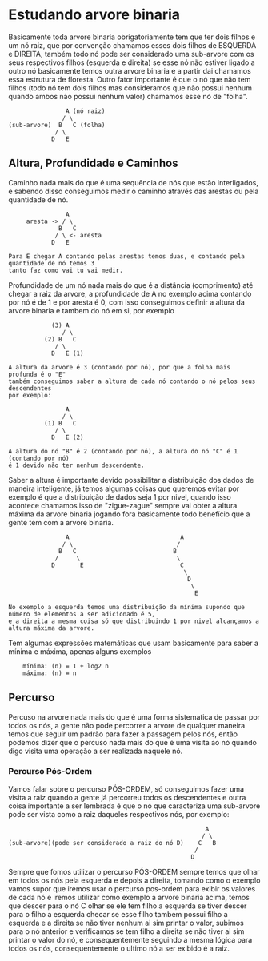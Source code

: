 # Estudando arvore binaria

Basicamente toda arvore binaria obrigatoriamente tem que ter dois filhos e um nó raiz, que por convenção chamamos esses dois filhos de ESQUERDA e DIREITA, também todo nó pode ser considerado uma sub-arvore com os seus respectivos filhos (esquerda e direita) se esse nó não estiver ligado a outro nó basicamente temos outra arvore binaria e a partir dai chamamos essa estrutura de floresta.
Outro fator importante é que o nó que não tem filhos (todo nó tem dois filhos mas consideramos que não possui nenhum quando ambos não possui nenhum valor) chamamos esse nó de "folha".

                    A (nó raiz)
                   / \
    (sub-arvore)  B   C (folha)
                 / \
                D   E

## Altura, Profundidade e Caminhos

Caminho nada mais do que é uma sequência de nós que estão interligados, e sabendo disso conseguimos medir o caminho através das arestas ou pela quantidade de nó.

                    A
         aresta -> / \
                  B   C
                 / \ <- aresta
                D   E

    Para E chegar A contando pelas arestas temos duas, e contando pela quantidade de nó temos 3
    tanto faz como vai tu vai medir.

Profundidade de um nó nada mais do que é a distância (comprimento) até chegar a raiz da arvore, a profundidade de A no exemplo acima contando por nó é de 1 e por aresta é 0, com isso conseguimos definir a altura da arvore binaria e tambem do nó em si, por exemplo

                (3) A
                   / \
              (2) B   C
                 / \
                D   E (1)

    A altura da arvore é 3 (contando por nó), por que a folha mais profunda é o "E"
    também conseguimos saber a altura de cada nó contando o nó pelos seus descendentes
    por exemplo:

                    A
                   / \
              (1) B   C
                 / \
                D   E (2)

    A altura do nó "B" é 2 (contando por nó), a altura do nó "C" é 1 (contando por nó)
    é 1 devido não ter nenhum descendente.

Saber a altura é importante devido possibilitar a distribuição dos dados de maneira inteligente, já temos algumas coisas que queremos evitar por exemplo é que a distribuição de dados seja 1 por nivel, quando isso acontece chamamos isso de "zigue-zague" sempre vai obter a altura máxima da arvore binaria jogando fora basicamente todo benefício que a gente tem com a arvore binaria.

                    A                               A
                   / \                             /
                  B   C                           B
                 /     \                           \
                D       E                           C
                                                     \
                                                      D
                                                       \
                                                        E

    No exemplo a esquerda temos uma distribuição da mínima supondo que número de elementos a ser adicionado é 5,
    e a direita a mesma coisa só que distribuindo 1 por nivel alcançamos a altura máxima da arvore.

Tem algumas expressões matemáticas que usam basicamente para saber a mínima e máxima, apenas alguns exemplos

        mínima: (n) = 1 + log2 n
        máxima: (n) = n

## Percurso

Percuso na arvore nada mais do que é uma forma sistematica de passar por todos os nós, a gente não pode percorrer a arvore de qualquer maneira temos que seguir um padrão para fazer a passagem pelos nós, então podemos dizer que o percuso nada mais do que é uma visita ao nó quando digo visita uma operação a ser realizada naquele nó.

### Percurso Pós-Ordem

Vamos falar sobre o percurso PÓS-ORDEM, só conseguimos fazer uma visita a raiz quando a gente já percorreu todos os descendentes e outra coisa importante a ser lembrada é que o nó que caracteriza uma sub-arvore pode ser vista como a raiz daqueles respectivos nós, por exemplo:

                                                           A
                                                          / \
    (sub-arvore)(pode ser considerado a raiz do nó D)    C   B
                                                        /
                                                       D

Sempre que fomos utilizar o percurso PÓS-ORDEM sempre temos que olhar em todos os nós pela esquerda e depois a direita, tomando como o exemplo vamos supor que iremos usar o percurso pos-ordem para exibir os valores de cada nó e iremos utilizar como exemplo a arvore binaria acima, temos que descer para o nó C olhar se ele tem filho a esquerda se tiver descer para o filho a esquerda checar se esse filho tambem possui filho a esquerda e a direita se não tiver nenhum ai sim printar o valor, subimos para o nó anterior e verificamos se tem filho a direita se não tiver ai sim printar o valor do nó, e consequentemente seguindo a mesma lógica para todos os nós, consequentemente o ultimo nó a ser exibido é a raiz.
